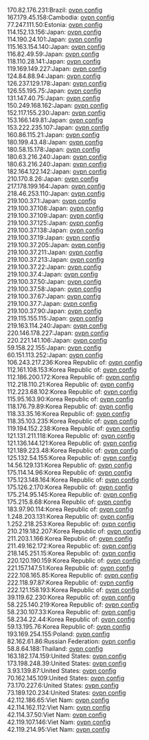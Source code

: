 170.82.176.231:Brazil: [ovpn config](vpn/170_82_176_231.ovpn)  
167.179.45.158:Cambodia: [ovpn config](vpn/167_179_45_158.ovpn)  
77.247.111.50:Estonia: [ovpn config](vpn/77_247_111_50.ovpn)  
114.152.13.156:Japan: [ovpn config](vpn/114_152_13_156.ovpn)  
114.190.24.101:Japan: [ovpn config](vpn/114_190_24_101.ovpn)  
115.163.154.140:Japan: [ovpn config](vpn/115_163_154_140.ovpn)  
116.82.49.59:Japan: [ovpn config](vpn/116_82_49_59.ovpn)  
118.110.28.141:Japan: [ovpn config](vpn/118_110_28_141.ovpn)  
119.169.149.227:Japan: [ovpn config](vpn/119_169_149_227.ovpn)  
124.84.88.94:Japan: [ovpn config](vpn/124_84_88_94.ovpn)  
126.237.129.178:Japan: [ovpn config](vpn/126_237_129_178.ovpn)  
126.55.195.75:Japan: [ovpn config](vpn/126_55_195_75.ovpn)  
131.147.40.75:Japan: [ovpn config](vpn/131_147_40_75.ovpn)  
150.249.168.162:Japan: [ovpn config](vpn/150_249_168_162.ovpn)  
152.117.155.230:Japan: [ovpn config](vpn/152_117_155_230.ovpn)  
153.166.149.81:Japan: [ovpn config](vpn/153_166_149_81.ovpn)  
153.222.235.107:Japan: [ovpn config](vpn/153_222_235_107.ovpn)  
160.86.115.21:Japan: [ovpn config](vpn/160_86_115_21.ovpn)  
180.199.43.48:Japan: [ovpn config](vpn/180_199_43_48.ovpn)  
180.58.15.178:Japan: [ovpn config](vpn/180_58_15_178.ovpn)  
180.63.216.240:Japan: [ovpn config](vpn/180_63_216_240.ovpn)  
180.63.216.240:Japan: [ovpn config](vpn/180_63_216_240.ovpn)  
182.164.122.142:Japan: [ovpn config](vpn/182_164_122_142.ovpn)  
210.170.8.26:Japan: [ovpn config](vpn/210_170_8_26.ovpn)  
217.178.199.164:Japan: [ovpn config](vpn/217_178_199_164.ovpn)  
218.46.253.110:Japan: [ovpn config](vpn/218_46_253_110.ovpn)  
219.100.37.1:Japan: [ovpn config](vpn/219_100_37_1.ovpn)  
219.100.37.108:Japan: [ovpn config](vpn/219_100_37_108.ovpn)  
219.100.37.109:Japan: [ovpn config](vpn/219_100_37_109.ovpn)  
219.100.37.125:Japan: [ovpn config](vpn/219_100_37_125.ovpn)  
219.100.37.138:Japan: [ovpn config](vpn/219_100_37_138.ovpn)  
219.100.37.19:Japan: [ovpn config](vpn/219_100_37_19.ovpn)  
219.100.37.205:Japan: [ovpn config](vpn/219_100_37_205.ovpn)  
219.100.37.211:Japan: [ovpn config](vpn/219_100_37_211.ovpn)  
219.100.37.213:Japan: [ovpn config](vpn/219_100_37_213.ovpn)  
219.100.37.22:Japan: [ovpn config](vpn/219_100_37_22.ovpn)  
219.100.37.4:Japan: [ovpn config](vpn/219_100_37_4.ovpn)  
219.100.37.50:Japan: [ovpn config](vpn/219_100_37_50.ovpn)  
219.100.37.58:Japan: [ovpn config](vpn/219_100_37_58.ovpn)  
219.100.37.67:Japan: [ovpn config](vpn/219_100_37_67.ovpn)  
219.100.37.7:Japan: [ovpn config](vpn/219_100_37_7.ovpn)  
219.100.37.90:Japan: [ovpn config](vpn/219_100_37_90.ovpn)  
219.115.155.115:Japan: [ovpn config](vpn/219_115_155_115.ovpn)  
219.163.114.240:Japan: [ovpn config](vpn/219_163_114_240.ovpn)  
220.146.178.227:Japan: [ovpn config](vpn/220_146_178_227.ovpn)  
220.221.141.106:Japan: [ovpn config](vpn/220_221_141_106.ovpn)  
59.158.22.155:Japan: [ovpn config](vpn/59_158_22_155.ovpn)  
60.151.113.252:Japan: [ovpn config](vpn/60_151_113_252.ovpn)  
106.243.217.236:Korea Republic of: [ovpn config](vpn/106_243_217_236.ovpn)  
112.161.108.153:Korea Republic of: [ovpn config](vpn/112_161_108_153.ovpn)  
112.186.200.172:Korea Republic of: [ovpn config](vpn/112_186_200_172.ovpn)  
112.218.110.21:Korea Republic of: [ovpn config](vpn/112_218_110_21.ovpn)  
112.223.68.102:Korea Republic of: [ovpn config](vpn/112_223_68_102.ovpn)  
115.95.163.90:Korea Republic of: [ovpn config](vpn/115_95_163_90.ovpn)  
118.176.79.89:Korea Republic of: [ovpn config](vpn/118_176_79_89.ovpn)  
118.33.35.16:Korea Republic of: [ovpn config](vpn/118_33_35_16.ovpn)  
118.35.103.235:Korea Republic of: [ovpn config](vpn/118_35_103_235.ovpn)  
119.194.152.238:Korea Republic of: [ovpn config](vpn/119_194_152_238.ovpn)  
121.131.211.118:Korea Republic of: [ovpn config](vpn/121_131_211_118.ovpn)  
121.136.144.121:Korea Republic of: [ovpn config](vpn/121_136_144_121.ovpn)  
121.189.223.48:Korea Republic of: [ovpn config](vpn/121_189_223_48.ovpn)  
125.132.54.155:Korea Republic of: [ovpn config](vpn/125_132_54_155.ovpn)  
14.56.129.131:Korea Republic of: [ovpn config](vpn/14_56_129_131.ovpn)  
175.114.14.96:Korea Republic of: [ovpn config](vpn/175_114_14_96.ovpn)  
175.123.148.164:Korea Republic of: [ovpn config](vpn/175_123_148_164.ovpn)  
175.126.2.170:Korea Republic of: [ovpn config](vpn/175_126_2_170.ovpn)  
175.214.95.145:Korea Republic of: [ovpn config](vpn/175_214_95_145.ovpn)  
175.215.8.68:Korea Republic of: [ovpn config](vpn/175_215_8_68.ovpn)  
183.97.90.114:Korea Republic of: [ovpn config](vpn/183_97_90_114.ovpn)  
1.248.203.131:Korea Republic of: [ovpn config](vpn/1_248_203_131.ovpn)  
1.252.218.253:Korea Republic of: [ovpn config](vpn/1_252_218_253.ovpn)  
210.219.182.207:Korea Republic of: [ovpn config](vpn/210_219_182_207.ovpn)  
211.203.1.166:Korea Republic of: [ovpn config](vpn/211_203_1_166.ovpn)  
211.49.162.172:Korea Republic of: [ovpn config](vpn/211_49_162_172.ovpn)  
218.145.251.15:Korea Republic of: [ovpn config](vpn/218_145_251_15.ovpn)  
220.120.190.159:Korea Republic of: [ovpn config](vpn/220_120_190_159.ovpn)  
221.157.147.51:Korea Republic of: [ovpn config](vpn/221_157_147_51.ovpn)  
222.108.165.85:Korea Republic of: [ovpn config](vpn/222_108_165_85.ovpn)  
222.118.97.87:Korea Republic of: [ovpn config](vpn/222_118_97_87.ovpn)  
222.121.158.193:Korea Republic of: [ovpn config](vpn/222_121_158_193.ovpn)  
39.119.62.230:Korea Republic of: [ovpn config](vpn/39_119_62_230.ovpn)  
58.225.140.219:Korea Republic of: [ovpn config](vpn/58_225_140_219.ovpn)  
58.230.107.33:Korea Republic of: [ovpn config](vpn/58_230_107_33.ovpn)  
58.234.22.44:Korea Republic of: [ovpn config](vpn/58_234_22_44.ovpn)  
59.13.195.76:Korea Republic of: [ovpn config](vpn/59_13_195_76.ovpn)  
193.169.254.155:Poland: [ovpn config](vpn/193_169_254_155.ovpn)  
82.162.61.86:Russian Federation: [ovpn config](vpn/82_162_61_86.ovpn)  
58.8.64.188:Thailand: [ovpn config](vpn/58_8_64_188.ovpn)  
163.182.174.159:United States: [ovpn config](vpn/163_182_174_159.ovpn)  
173.198.248.39:United States: [ovpn config](vpn/173_198_248_39.ovpn)  
3.93.139.87:United States: [ovpn config](vpn/3_93_139_87.ovpn)  
70.162.145.109:United States: [ovpn config](vpn/70_162_145_109.ovpn)  
73.170.227.6:United States: [ovpn config](vpn/73_170_227_6.ovpn)  
73.189.120.234:United States: [ovpn config](vpn/73_189_120_234.ovpn)  
42.112.186.65:Viet Nam: [ovpn config](vpn/42_112_186_65.ovpn)  
42.114.162.112:Viet Nam: [ovpn config](vpn/42_114_162_112.ovpn)  
42.114.37.50:Viet Nam: [ovpn config](vpn/42_114_37_50.ovpn)  
42.119.107.146:Viet Nam: [ovpn config](vpn/42_119_107_146.ovpn)  
42.119.214.95:Viet Nam: [ovpn config](vpn/42_119_214_95.ovpn)  
